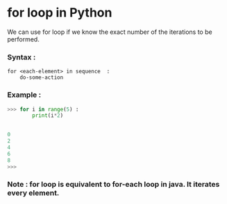 # for loop in Python

We can use for loop if we know the exact number of the iterations to be performed.

### Syntax :
```
for <each-element> in sequence  :
    do-some-action
```
### Example :
```python
>>> for i in range(5) :
	    print(i*2)

	
0
2
4
6
8
>>> 
```

### Note : for loop is equivalent to for-each loop in java. It iterates every element. 